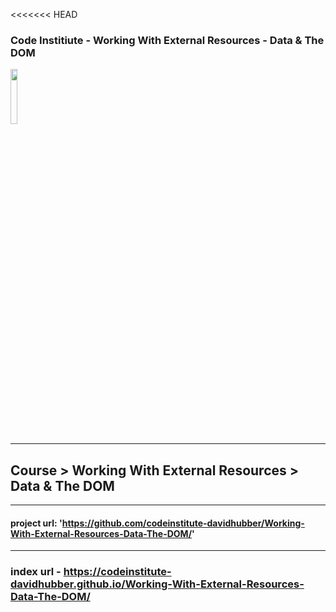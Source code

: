 <<<<<<< HEAD
### Code Institiute - Working With External Resources  -  Data & The DOM


<img src="https://codeinstitute.s3.amazonaws.com/fullstack/ci_logo_small.png" style="margin: 0; height: 15%; width: 15%;">

***
## Course  >  Working With External Resources  >  Data & The DOM 

***
#### project url: 'https://github.com/codeinstitute-davidhubber/Working-With-External-Resources-Data-The-DOM/'
***

[comment]: <>  (## Some Title)

### index url - https://codeinstitute-davidhubber.github.io/Working-With-External-Resources-Data-The-DOM/	

[comment]: <>  (- [This is a link Make it Match #1][])
[comment]: <>  (- [This is a link Make it Match #2][])

[comment]: <>  ([This is a link Make it Match #1]: https://www.lipsum.com/)
[comment]: <>  ([This is a link Make it Match #2]: https://www.lipsum.com/)
